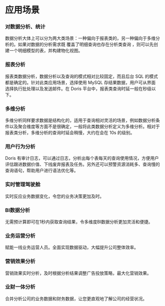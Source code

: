 # 应用场景

### 对数据分析、统计

数据分析大体上可以分为两大类场景：一种偏向于报表类的，另一种偏向于多维分析的。如果对数据的分析需求既 覆盖了明细查询也存在分析类查询 ，则可以先创建一个明细模型的表，并构建物化视图。

### 报表分析

报表类数据分析，数据分析以及查询的模式相对比较固定，而且后台 SQL 的模式都是确定的。针对此类应用场景，选择使用 MySQL 存结果数据，用户可从界面选择执行批处理以及发送邮件。在 Doris 平台中，报表类查询时延一般在秒级以下。

### 多维分析

多维分析同样要求数据是结构化的，适用于查询相对灵活的场景，例如数据分析条件以及聚合维度等方面不是很确定，一般将此类数据分析定义为多维分析。相对于报表类分析，多维分析的查询时延会稍慢，大约在会在 10s 的级别。

### 用户行为分析

Doris 有审计日志，可以通过日志，分析出每个表每天的查询使用情况，方便用户评估跟进数据价值、下线废弃报表及任务。另外还可以预警资源消耗多、查询慢的查询语句，帮助用户进行语法优化等。

### 实时管理驾驶舱

实时反应业务数据变化，令您的业务决策更加及时。

### BI数据分析

无需预计算即可在1秒内获取查询结果，令多维度BI数据分析更加灵活和便捷。

### 业务运营分析

赋能一线业务运营人员。全面实现数据驱动，大幅提升公司整体效率。

### 营销效果分析

营销效果实时分析，及时根据分析结果调整广告投放策略，最大化营销效果。

### 业财一体分析

合并分析公司的业务数据和财务数据，让您更直观地了解公司的经营状况。

